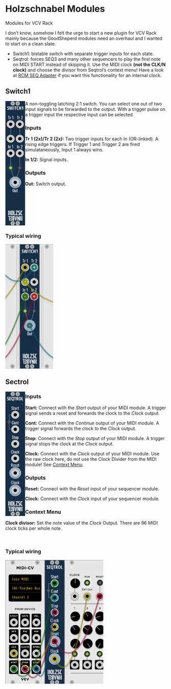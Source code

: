 # Holzschnabel Modules

Modules for VCV Rack

I don’t know, somehow I felt the urge to start a new plugin for VCV Rack mainly because the GoodSheperd modules need an overhaul and I wanted to start on a clean slate.

* Switch1: bistable switch with separate trigger inputs for each state.
* Seqtrol: forces SEQ3 and many other sequencers to play the first note on MIDI START instead of skipping it. Use the MIDI clock **(not the CLK/N clock)** and choose the divisor from Seqtrol’s context menu! Have a look at [RCM SEQ Adapter](https://github.com/Rcomian/rcm-modules/blob/v1/README.md#seq-adapter) if you want this functionality for an internal clock.

## Switch1

<img align="left" src="./doc/switch1_panel.png" alt="Switch1" title="Switch1" width="62" height="390">

A non-toggling latching 2:1 switch. You can select one out of two input signals to be forwarded to the output. With a trigger pulse on a trigger input the respective input can be selected.

### Inputs

**Tr 1 (2x)/Tr 2 (2x):** Two trigger inputs for each In (OR-linked). A rising edge triggers. If Trigger 1 and Trigger 2 are fired simulataneously, Input 1 always wins.

**In 1/2:** Signal inputs.

### Outputs

**Out:** Switch output.

<br clear="left"/>

### Typical wiring

<img align="left" src="./doc/switch1_conn.png" alt="Switch1" title="Switch1" width="150" height="390">
<br clear="left"/>

## Sectrol

<img align="left" src="./doc/sectrol_panel.png" alt="Sectrol" title="Sectrol" width="62" height="390">

### Inputs

**Start:** Connect with the *Start* output of your MIDI module. A trigger signal sends a reset and forwards the clock to the *Clock* output.

**Cont:** Connect with the *Continue* output of your MIDI module. A trigger signal forwards the clock to the *Clock* output.

**Stop:** Connect with the *Stop* output of your MIDI module.  A trigger signal stops the clock at the *Clock* output.

**Clock:** Connect with the *Clock* output of your MIDI module. Use the raw clock here, do not use the Clock Divider from the MIDI module! See [Context Menu](#context-menu).

### Outputs

**Reset:** Connect with the *Reset* input of your sequencer module.

**Clock:** Connect with the *Clock* input of your sequencer module.

### Context Menu

**Clock divisor:** Set the note value of the *Clock* Output. There are 96 MIDI clock ticks per whole note.

<br clear="left"/>

### Typical wiring

<img align="left" src="./doc/sectrol_conn.png" alt="Sectrol" title="Sectrol" width="307" height="388">
<br clear="left"/>
